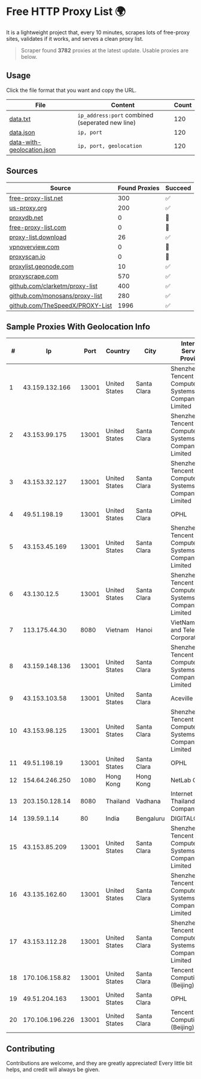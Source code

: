 
# Free HTTP Proxy List 🌍

It is a lightweight project that, every 10 minutes, scrapes lots of free-proxy sites, validates if it works, and serves a clean proxy list.


> Scraper found **3782** proxies at the latest update. Usable proxies are below.

## Usage

Click the file format that you want and copy the URL.


|File|Content|Count|
|----|-------|-----|
|[data.txt](https://raw.githubusercontent.com/themiralay/Proxy-List-World/master/data.txt)|`ip_address:port` combined (seperated new line)|120|
|[data.json](https://raw.githubusercontent.com/themiralay/Proxy-List-World/master/data.json)|`ip, port`|120|
|[data-with-geolocation.json](https://raw.githubusercontent.com/themiralay/Proxy-List-World/master/data-with-geolocation.json)|`ip, port, geolocation`|120|

## Sources

|Source|Found Proxies|Succeed|
|------|-------------|-------|
|[free-proxy-list.net](https://free-proxy-list.net)|300|✅|
|[us-proxy.org](https://www.us-proxy.org)|200|✅|
|[proxydb.net](http://proxydb.net)|0|🚫|
|[free-proxy-list.com](https://free-proxy-list.com/?page=&port=&type%5B%5D=http&type%5B%5D=https&up_time=0&search=Search)|0|🚫|
|[proxy-list.download](https://www.proxy-list.download/HTTP)|26|✅|
|[vpnoverview.com](https://vpnoverview.com/privacy/anonymous-browsing/free-proxy-servers)|0|🚫|
|[proxyscan.io](https://www.proxyscan.io)|0|🚫|
|[proxylist.geonode.com](https://proxylist.geonode.com/api/proxy-list?limit=300&page=1&sort_by=lastChecked&sort_type=desc&protocols=http,https)|10|✅|
|[proxyscrape.com](https://api.proxyscrape.com/v2/?request=displayproxies&protocol=http&timeout=10000&country=all&ssl=all&anonymity=all)|570|✅|
|[github.com/clarketm/proxy-list](https://raw.githubusercontent.com/clarketm/proxy-list/master/proxy-list-raw.txt)|400|✅|
|[github.com/monosans/proxy-list](https://raw.githubusercontent.com/monosans/proxy-list/main/proxies/http.txt)|280|✅|
|[github.com/TheSpeedX/PROXY-List](https://raw.githubusercontent.com/TheSpeedX/PROXY-List/master/http.txt)|1996|✅|


## Sample Proxies With Geolocation Info

|#|Ip|Port|Country|City|Internet Service Provider|
|-|--|----|-------|----|-------------------------|
|1|43.159.132.166|13001|United States|Santa Clara|Shenzhen Tencent Computer Systems Company Limited|
|2|43.153.99.175|13001|United States|Santa Clara|Shenzhen Tencent Computer Systems Company Limited|
|3|43.153.32.127|13001|United States|Santa Clara|Shenzhen Tencent Computer Systems Company Limited|
|4|49.51.198.19|13001|United States|Santa Clara|OPHL|
|5|43.153.45.169|13001|United States|Santa Clara|Shenzhen Tencent Computer Systems Company Limited|
|6|43.130.12.5|13001|United States|Santa Clara|Shenzhen Tencent Computer Systems Company Limited|
|7|113.175.44.30|8080|Vietnam|Hanoi|VietNam Post and Telecom Corporation|
|8|43.159.148.136|13001|United States|Santa Clara|Shenzhen Tencent Computer Systems Company Limited|
|9|43.153.103.58|13001|United States|Santa Clara|Aceville Pte.ltd|
|10|43.153.98.125|13001|United States|Santa Clara|Shenzhen Tencent Computer Systems Company Limited|
|11|49.51.198.19|13001|United States|Santa Clara|OPHL|
|12|154.64.246.250|1080|Hong Kong|Hong Kong|NetLab Global|
|13|203.150.128.14|8080|Thailand|Vadhana|Internet Thailand Company Ltd|
|14|139.59.1.14|80|India|Bengaluru|DIGITALOCEAN|
|15|43.153.85.209|13001|United States|Santa Clara|Shenzhen Tencent Computer Systems Company Limited|
|16|43.135.162.60|13001|United States|Santa Clara|Shenzhen Tencent Computer Systems Company Limited|
|17|43.153.112.28|13001|United States|Santa Clara|Shenzhen Tencent Computer Systems Company Limited|
|18|170.106.158.82|13001|United States|Santa Clara|Tencent Cloud Computing (Beijing) Co|
|19|49.51.204.163|13001|United States|Santa Clara|OPHL|
|20|170.106.196.226|13001|United States|Santa Clara|Tencent Cloud Computing (Beijing) Co|



## Contributing

Contributions are welcome, and they are greatly appreciated! Every
little bit helps, and credit will always be given.

